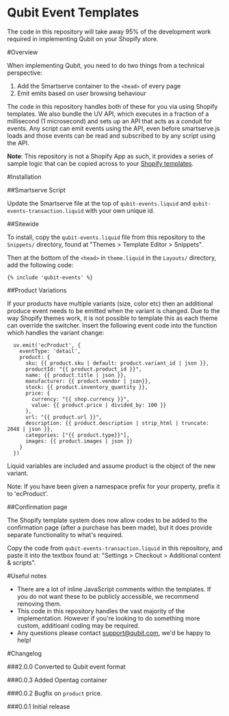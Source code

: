Qubit Event Templates
====================================
The code in this repository will take away 95% of the development work required in implementing Qubit on your Shopify store.

#Overview

When implementing Qubit, you need to do two things from a technical perspective:

1. Add the Smartserve container to the `<head>` of every page
2. Emit emits based on user browsing behaviour

The code in this repository handles both of these for you via using Shopify templates. We also bundle the UV API, which executes in a fraction of a millisecond (1 microsecond) and sets up an API that acts as a conduit for events. Any script can emit events using the API, even before smartserve.js loads and those events can be read and subscribed to by any script using the API.

__Note__: This repository is not a Shopify App as such, it provides a series of sample logic that can be copied across to your [Shopify templates](http://docs.shopify.com/themes).


#Installation

##Smartserve Script

Update the Smartserve file at the top of `qubit-events.liquid` and `qubit-events-transaction.liquid` with your own unique id.

##Sitewide

To install, copy the `qubit-events.liquid` file from this repository to the `Snippets/` directory, found at "Themes > Template Editor > Snippets".

Then at the bottom of the `<head>` in `theme.liquid` in the `Layouts/` directory, add the following code:

```liquid
{% include 'qubit-events' %}
```
##Product Variations

If your products have multiple variants (size, color etc) then an additional produce event needs to be emitted when the variant is changed. Due to the way Shopify themes work, it is not possible to template this as each theme can override the switcher. Insert the following event code into the function which handles the variant change:
```
  uv.emit('ecProduct', {
    eventType: 'detail',
    product: {
      sku: {{ product.sku | default: product.variant_id | json }},
      productId: "{{ product.product_id }}",
      name: {{ product.title | json }},
      manufacturer: {{ product.vendor | json}},
      stock: {{ product.inventory_quantity }},
      price: {
        currency: "{{ shop.currency }}",
        value: {{ product.price | divided_by: 100 }}
      },
      url: "{{ product.url }}",
      description: {{ product.description | strip_html | truncate: 2048 | json }},
      categories: ["{{ product.type}}"],
      images: {{ product.images | json }}
    }
  })
```
Liquid variables are included and assume product is the object of the new variant.

Note: If you have been given a namespace prefix for your property, prefix it to 'ecProduct'.

##Confirmation page

The Shopify template system does now allow codes to be added to the confirmation page (after a purchase has been made), but it does provide separate functionality to what's required.

Copy the code from `qubit-events-transaction.liquid` in this repository, and paste it into the textbox found at: "Settings > Checkout > Additional content & scripts".



#Useful notes

* There are a lot of inline JavaScript comments within the templates. If you do not want these to be publicly accessible, we recommend removing them.
* This code in this repository handles the vast majority of the implementation. However if you're looking to do something more custom, additioanl coding may be required.
* Any questions please contact [support@qubit.com](mailto:support@qubit.com), we'd be happy to help!



#Changelog

###2.0.0
Converted to Qubit event format

###0.0.3
Added Opentag container

###0.0.2
Bugfix on `product` price.

###0.0.1
Initial release
